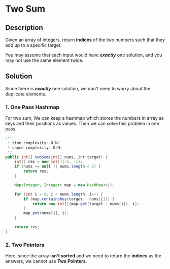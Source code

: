# Two Sum

## Description

Given an array of integers, return **indices** of the two numbers such that they add up to a specific target.

You may assume that each input would have ***exactly*** one solution, and you may not use the same element twice.

## Solution

Since there is ***exactly*** one solution, we don't need to worry about the duplicate elements.

### 1. One Pass Hashmap

For two sum, We can keep a hashmap which stores the numbers in array as keys and their positions as values. Then we can solve this problem in one pass.

```java
/**
 * time complexity: O(N)
 * sapce complexity: O(N)
 */
public int[] twoSum(int[] nums, int target) {
	int[] res = new int[]{-1, -1};
	if (nums == null || nums.length < 2) {
	    return res;
	}

    Map<Integer, Integer> map = new HashMap<>();

    for (int i = 0; i < nums.length; i++) {
        if (map.containsKey(target - nums[i])) {
            return new int[]{map.get(target - nums[i]), i};
        }
        map.put(nums[i], i);
    }

    return res;
}
```

### 2. Two Pointers

Here, since the array **isn't sorted** and we need to return the **indices** as the answers, we cannot use **Two Pointers**. 



